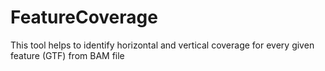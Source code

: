 # FeatureCoverage
This tool helps to identify horizontal and vertical coverage for every given feature (GTF) from BAM file
